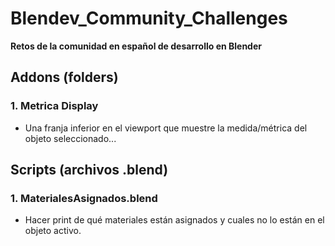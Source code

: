 # Blendev_Community_Challenges
**Retos de la comunidad en español de desarrollo en Blender**

## Addons (folders)

### 1. Metrica Display
- Una franja inferior en el viewport que muestre la medida/métrica del objeto seleccionado...


## Scripts (archivos .blend)

### 1. MaterialesAsignados.blend
- Hacer print de qué materiales están asignados y cuales no lo están en el objeto activo.

